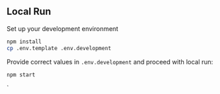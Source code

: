 ## Local Run

Set up your development environment

```bash
npm install
cp .env.template .env.development
```

Provide correct values in `.env.development` and proceed with local run:
```bash
npm start
```

`